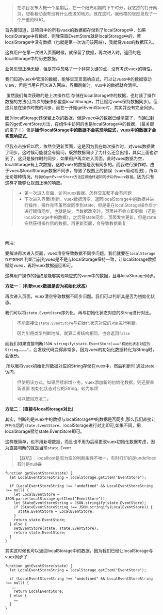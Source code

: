 >在项目发布大概一个星期后，在一个阳光明媚的下午时分，我悠然的打开网页，想看看动画有没有什么改进的地方。就在这时，我他喵的居然发现了一个严重的BUG。

​	首先要知道，该项目中的所有vuex的数据都存储到了localStorage中，如果localStorage中有数据，则我获取EventStore就是localStorage中的，若localStorage中没有数据（也就是第一次访问该网站），我就将vuex的数据压入。

​	这样用户在第一次进入页面时候，就保留了数据，再次进入时，返回的是localStorage中的历史数据。

​	业务思想正确无疑，但是其中忽略了一个非常关键的点，没有考虑vuex的特性。

​	我们知道vuex中管理的数据，能够实现页面响应式，可以让vuex中的数据驱动view，但是当用户再次进入网站、界面刷新时，vux中的数据就会清空。

​	虽然我们每次获取的是上次操作后 存储在localStorage中的数据，也封装了操作数据的方法(让每次的操作都覆盖localStorage，并且赋给vuex保持数据同步)。但这只是在操作时做的同步，而在一开始getEventStore时，其实并没有完全同步。

​	因为localStorage还保留上次的数据，但是vuex中的数据已经清空了，而通过封装的getEventStore方法，在组件中访问的也是localStorage中的数据，（最关键的来了！）但是**操作localStorage中的数据不会实现响应式，vuex中的数据才会实现响应式**。

​	但我点击按钮以后，依然会更新页面，这是因为我在每次操作时，对vuex数据做了同步。这时候可能就会有疑问，既然数据同步了为什么还会出错，其实上面也讲到了，这只是操作时的同步，如果用户再次进入页面，此时vuex数据为空，localStorage有上次数据，这时vuex的数据是没有同步的。而我进行操作时，由于vuex与localStorage数据不同步，导致了视图上的错误（vuex驱动视图），所以无论哪种情况，`封装的getEventStore方法应该始终返回同步后的vuex数据`，因为只有这样才能够让视图正确的响应。

>* 第一次进入页面，访问vuex数据。怎样交互都不会有问题
>* 下次进入界面/刷新，vuex数据清空，返回localStorage中的数据并进行操作，操作完毕虽然会同步到state，但是是在localStorage操作后才进行赋值同步，也就是说，当数据改变时，页面并不会立即更新（还是localStorage中的数据），之后将state同步，页面发生更新，但是state突然获得操作后的数据，再更新页面，会导致数据重复

​	

解决:

​	要解决再次进入页面，vuex清空导致数据不同步问题。我们就要在`localStorage存在数据时` 判断当前的vuex是不是与localStorage保持一致，让localStorage数据赋给vuex，再将vuex数据返回即可。

​	这样用户操作的始终是能够实现响应式的vuex中的数据，且与locaStorage同步。



**方法一：（判断vuex数据是否为初始化状态）**

​	再次进入页面，vuex清空导致数据不同步问题。我们可以判断其是否为初始化状态。

我们可以将`state.EventStore`序列化，再与初始化状态对应的String进行对比。

>不能直接让`state.EventStore`与初始化状态对应的`对象`进行判断。
>
>因为引用类型判断地址，就算二者结构相同，也会返回`false`

​	而我们如果直接判断`JSON.stringify(state.EventStore)==="初始化状态对应的String…………"`，会发现代码变得非常多，因为vuex的初始化数据转化为String时，会很长。

​	所以我将vuex初始化时数据对应的String存储在vuex中，然后判断时 通过state访问。

>但使用该方式，如果后续新增业务，vuex添加新的初始化数据，则还要重新设置 初始化状态对应的String，较为麻烦
>
>可以使用方法二。

**方法二：（直接与localStorage对比）**

​	其实，判断的是vuex中的数据与localStorage中的数据是否同步,那么我们直接让`序列化`后的`state.EventStore`、localStorage进行对比即可,如果不同，把localStorage赋给state.EventStore即可。

​	这样既简单，也不用新增数据，而且也不用为后续更改vuex初始化数据考虑，因为直接判断的就是当前`state.Event`

> 【踩坑】： localhost是否为空的判断条件不唯一，有时打印的是undefined有时是null😂

```
function getEventStore(state) {
  let LocalEventStoreString = localStorage.getItem("EventStore");

  if (LocalEventStoreString !== "undefined" && LocalEventStoreString !== null) {
    let LocalEventStore = JSON.parse(localStorage.getItem("EventStore"));
    let StateEventStoreString = JSON.stringify(state.EventStore);
    if (StateEventStoreString !== JSON.stringify(LocalEventStore)) {
      state.EventStore = LocalEventStore;
    }
    return state.EventStore;
  } else {
    setEventStore(state, state.EventStore);
    return state.EventStore;
  }
}
```

其实这时候也可以返回localStorage中的数据，因为我们已经让localStorage与vuex同步了

```
function getEventStore(state) {
  let LocalEventStoreString = localStorage.getItem("EventStore");

  if (LocalEventStoreString !== "undefined" && LocalEventStoreString !== null) {
   ……
    return LocalEventStore;
  } else {
    ……
  }
}
```

